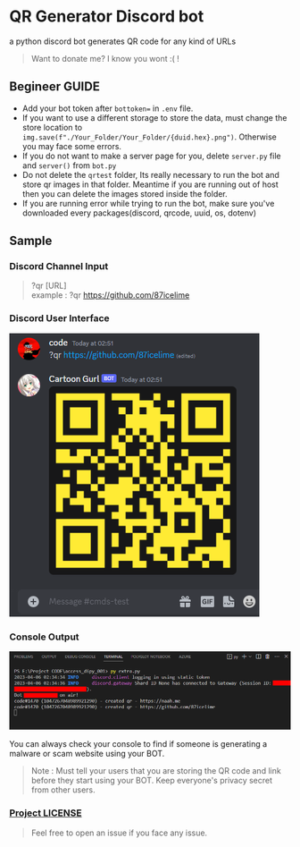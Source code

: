 # QR Generator Discord bot
a python discord bot generates QR code for any kind of URLs 
> Want to donate me? I know you wont :( !
## Begineer GUIDE 
* Add your bot token after ``bottoken=`` in ``.env`` file. 
* If you want to use a different storage to store the data, must change the store location to ``img.save(f"./Your_Folder/Your_Folder/{duid.hex}.png")``. Otherwise you may face some errors. 
* If you do not want to make a server page for you, delete ``server.py`` file and ``server()`` from ``bot.py`` 
* Do not delete the ``qrtest`` folder, Its really necessary to run the bot and store qr images in that folder. Meantime if you are running out of host then you can delete the images stored inside the folder.
* If you are running error while trying to run the bot, make sure you've downloaded every packages(discord, qrcode, uuid, os, dotenv)


## Sample 
### Discord Channel Input 
> ?qr [URL] \
> example : ?qr https://github.com/87icelime
### Discord User Interface 
![ Discord outpout](qrbot_example.PNG)


### Console Output 
![ Console Output](console_example.png)

You can always check your console to find if someone is generating a malware or scam website using your BOT. 
> Note : Must tell your users that you are storing the QR code and link before they start using your BOT. Keep everyone's privacy secret from other users.

### [Project LICENSE](LICENSE)

> Feel free to open an issue if you face any issue. 

